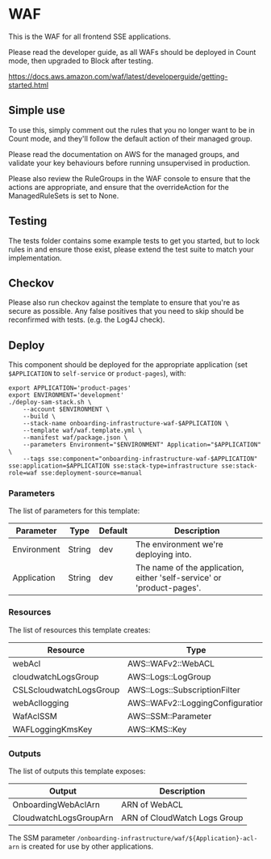 # WAF

This is the WAF for all frontend SSE applications.

Please read the developer guide, as all WAFs should be deployed in Count mode, then upgraded to Block after testing.

https://docs.aws.amazon.com/waf/latest/developerguide/getting-started.html

## Simple use

To use this, simply comment out the rules that you no longer want to be in Count mode, and they'll follow the default action of their managed group.

Please read the documentation on AWS for the managed groups, and validate your key behaviours before running unsupervised in production.

Please also review the RuleGroups in the WAF console to ensure that the actions are appropriate, and ensure that the overrideAction for the ManagedRuleSets is set to None.

## Testing

The tests folder contains some example tests to get you started, but to lock rules in and ensure those exist, please extend the test suite to match your implementation.

## Checkov

Please also run checkov against the template to ensure that you're as secure as possible.  Any false positives that you need to skip should be reconfirmed with tests. (e.g. the Log4J check).

## Deploy

This component should be deployed for the appropriate application (set `$APPLICATION` to `self-service` or `product-pages`), with:

```
export APPLICATION='product-pages'
export ENVIRONMENT='development'
./deploy-sam-stack.sh \
    --account $ENVIRONMENT \
    --build \
    --stack-name onboarding-infrastructure-waf-$APPLICATION \
    --template waf/waf.template.yml \
    --manifest waf/package.json \
    --parameters Environment="$ENVIRONMENT" Application="$APPLICATION" \
    --tags sse:component="onboarding-infrastructure-waf-$APPLICATION" sse:application=$APPLICATION sse:stack-type=infrastructure sse:stack-role=waf sse:deployment-source=manual
```

### Parameters
The list of parameters for this template:

| Parameter   | Type   | Default   | Description                                                           |
|-------------|--------|-----------|-----------------------------------------------------------------------|
| Environment | String | dev | The environment we're deploying into.                                 |
| Application | String | dev | The name of the application, either 'self-service' or 'product-pages'. |


### Resources
The list of resources this template creates:

| Resource         | Type   |
|------------------|--------|
| webAcl | AWS::WAFv2::WebACL |
| cloudwatchLogsGroup | AWS::Logs::LogGroup |
| CSLScloudwatchLogsGroup | AWS::Logs::SubscriptionFilter |
| webAcllogging | AWS::WAFv2::LoggingConfiguration |
| WafAclSSM | AWS::SSM::Parameter |
| WAFLoggingKmsKey | AWS::KMS::Key |


### Outputs
The list of outputs this template exposes:

| Output           | Description   |
|------------------|---------------|
| OnboardingWebAclArn | ARN of WebACL |
| CloudwatchLogsGroupArn | ARN of CloudWatch Logs Group |

The SSM parameter `/onboarding-infrastructure/waf/${Application}-acl-arn` is created for use by other applications.
